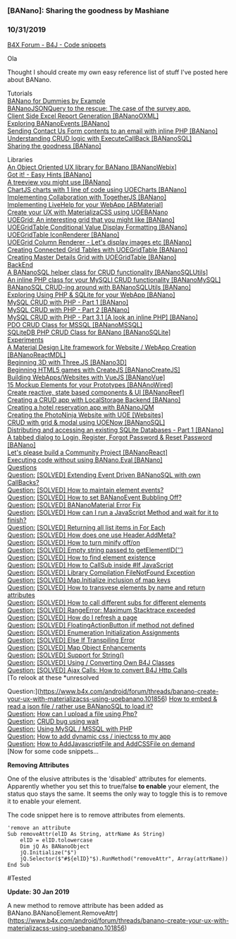 ### [BANano]: Sharing the goodness by Mashiane
### 10/31/2019
[B4X Forum - B4J - Code snippets](https://www.b4x.com/android/forum/threads/101271/)

Ola  
  
Thought I should create my own easy reference list of stuff I've posted here about BANano.  
  
Tutorials  
[BANano for Dummies by Example](https://www.b4x.com/android/forum/threads/banano-for-dummies-by-example.108722/)  
[BANanoJSONQuery to the rescue: The case of the survey app.](https://www.b4x.com/android/forum/threads/bananojsonquery-to-the-rescue-the-case-of-the-survey-app.109839/)  
[Client Side Excel Report Generation [BANanoOXML]](https://www.b4x.com/android/forum/threads/bananooxml-client-side-excel-report-generation.110582/)  
[Exploring BANanoEvents [BANano]](https://www.b4x.com/android/forum/threads/banano-exploring-bananoevents.102146/)  
[Sending Contact Us Form contents to an email with inline PHP [BANano]](https://www.b4x.com/android/forum/threads/banano-sending-contact-us-form-contents-to-an-email-with-inline-php.105983/)  
[Understanding CRUD logic with ExecuteCallBack [BANanoSQL]](https://www.b4x.com/android/forum/threads/bananosql-understanding-crud-logic-with-executecallback.105764/)  
[Sharing the goodness [BANano]](https://www.b4x.com/android/forum/threads/banano-sharing-the-goodness.101271/)  
  
  
Libraries  
[An Object Oriented UX library for BANano [BANanoWebix]](https://www.b4x.com/android/forum/threads/bananowebix-an-object-oriented-ux-library-for-banano.106835/)  
[Got it! - Easy Hints [BANano]](https://www.b4x.com/android/forum/threads/banano-got-it-easy-hints.105987/)  
[A treeview you might use [BANano]](https://www.b4x.com/android/forum/threads/banano-a-treeview-you-might-use.105098/)  
[ChartJS charts with 1 line of code using UOECharts [BANano]](https://www.b4x.com/android/forum/threads/banano-chartjs-charts-with-1-line-of-code-using-uoecharts.104942/)  
[Implementing Collaboration with TogetherJS [BANano]](https://www.b4x.com/android/forum/threads/banano-implementing-collaboration-with-togetherjs.106873/)  
[Implementing LiveHelp for your WebApp [ABMaterial]](https://www.b4x.com/android/forum/threads/abmaterial-implementing-livehelp-for-your-webapp.81140/)  
[Create your UX with MaterializaCSS using UOEBANano](https://www.b4x.com/android/forum/threads/banano-create-your-ux-with-materializacss-using-uoebanano.101856)  
[UOEGrid: An interesting grid that you might like [BANano]](https://www.b4x.com/android/forum/threads/banano-uoegrid-an-interesting-grid-that-you-might-like.105225/)  
[UOEGridTable Conditional Value Display Formatting [BANano]](https://www.b4x.com/android/forum/threads/banano-uoegridtable-conditional-value-display-formatting.105400/)  
[UOEGridTable IconRenderer [BANano]](https://www.b4x.com/android/forum/threads/banano-uoegridtable-iconrenderer.105403/)  
[UOEGrid Column Renderer - Let's display images etc [BANano]](https://www.b4x.com/android/forum/threads/banano-uoegrid-column-renderer-lets-display-images-etc.105390/)  
[Creating Connected Grid Tables with UOEGridTable [BANano]](https://www.b4x.com/android/forum/threads/banano-creating-connected-grid-tables-with-uoegridtable.105333/)  
[Creating Master Details Grid with UOEGridTable [BANano]](https://www.b4x.com/android/forum/threads/banano-creating-master-details-grid-with-uoegridtable.105329/)  
 [BackEnd](https://www.b4x.com/android/forum/threads/banano-create-your-ux-with-materializacss-using-uoebanano.101856)  
[A BANanoSQL helper class for CRUD functionality [BANanoSQLUtils]](https://www.b4x.com/android/forum/threads/bananosqlutils-a-bananosql-helper-class-for-crud-functionality.107488/)  
[An inline PHP class for your MySQLI CRUD functionality [BANanoMySQL]](https://www.b4x.com/android/forum/threads/bananomysql-an-inline-php-class-for-your-mysqli-crud-functionality.106858/)  
[BANanoSQL CRUD-ing around with BANanoSQLUtils [BANano]](https://www.b4x.com/android/forum/threads/banano-bananosql-crud-ing-around-with-bananosqlutils.101880/)  
[Exploring Using PHP & SQLite for your WebApp [BANano]](https://www.b4x.com/android/forum/threads/banano-exploring-using-php-sqlite-for-your-webapp.103571/)  
[MySQL CRUD with PHP - Part 1 [BANano]](https://www.b4x.com/android/forum/threads/banano-mysql-crud-with-php-part-1.104622/)  
[MySQL CRUD with PHP - Part 2 [BANano]](https://www.b4x.com/android/forum/threads/banano-mysql-crud-with-php-part-2.104635/)  
[MySQL CRUD with PHP - Part 3.1 [A look an inline PHP] [BANano]](https://www.b4x.com/android/forum/threads/banano-mysql-crud-with-php-part-3-1-a-look-an-inline-php.106115/)  
[PDO CRUD Class for MSSQL [BANanoMSSQL]](https://www.b4x.com/android/forum/threads/bananomssql-pdo-crud-class-for-mssql.110015/)  
[SQLiteDB PHP CRUD Class for BANano [BANanoSQLite]](https://www.b4x.com/android/forum/threads/bananosqlite-sqlitedb-php-crud-class-for-banano.107461/)  
 [Experiments](https://www.b4x.com/android/forum/threads/banano-create-your-ux-with-materializacss-using-uoebanano.101856)  
[A Material Design Lite framework for Website / WebApp Creation [BANanoReactMDL]](https://www.b4x.com/android/forum/threads/bananoreactmdl-a-material-design-lite-framework-for-website-webapp-creation.109214/)  
[Beginning 3D with Three.JS [BANano3D]](https://www.b4x.com/android/forum/threads/banano3d-beginning-3d-with-three-js.108372/)  
[Beginning HTML5 games with CreateJS [BANanoCreateJS]](https://www.b4x.com/android/forum/threads/bananocreatejs-beginning-html5-games-with-createjs.106906/)  
[Building WebApps/Websites with VueJS [BANanoVue]](https://www.b4x.com/android/forum/threads/bananovue-building-webapps-websites-with-vuejs.109579/)  
[15 Mockup Elements for your Prototypes [BANAnoWired]](https://www.b4x.com/android/forum/threads/bananowired-15-mockup-elements-for-your-prototypes.110473/)  
[Create reactive, state based components & UI [BANanoReef]](https://www.b4x.com/android/forum/threads/bananoreef-create-reactive-state-based-components-ui.108331/)  
[Creating a CRUD app with LocalStorage Backend [BANano]](https://www.b4x.com/android/forum/threads/banano-creating-a-crud-app-with-localstorage-backend.101924/)  
[Creating a hotel reservation app with BANanoJQM](https://www.b4x.com/android/forum/threads/creating-a-hotel-reservation-app-with-bananojqm.102226/)  
[Creating the PhotoNinja Website with UOE [Websites]](https://www.b4x.com/android/forum/threads/websites-creating-the-photoninja-website-with-uoe.103122/)  
[CRUD with grid & modal using UOENow [BANanoSQL]](https://www.b4x.com/android/forum/threads/bananosql-crud-with-grid-modal-using-uoenow.106395/)  
[Distributing and accessing an existing SQLite Databases - Part 1 [BANano]](https://www.b4x.com/android/forum/threads/banano-distributing-and-accessing-an-existing-sqlite-databases-part-1.102110/)  
[A tabbed dialog to Login, Register, Forgot Password & Reset Password [BANano]](https://www.b4x.com/android/forum/threads/banano-a-tabbed-dialog-to-login-register-forgot-password-reset-password.106440/)  
[Let's please build a Community Project [BANanoReact]](https://www.b4x.com/android/forum/threads/bananoreact-lets-please-build-a-community-project.108790/)  
[Executing code without using BANano.Eval [BANano]](https://www.b4x.com/android/forum/threads/banano-executing-code-without-using-banano-eval.105395/)  
 [Questions  
Question:](https://www.b4x.com/android/forum/threads/banano-create-your-ux-with-materializacss-using-uoebanano.101856) [[SOLVED] Extending Event Driven BANanoSQL with own CallBacks?](https://www.b4x.com/android/forum/threads/banano-solved-extending-event-driven-bananosql-with-own-callbacks.101920/#content)  
[Question:](https://www.b4x.com/android/forum/threads/banano-create-your-ux-with-materializacss-using-uoebanano.101856) [[SOLVED] How to maintain element events?](https://www.b4x.com/android/forum/threads/banano-solved-how-to-maintain-element-events.101616/#content)  
[Question:](https://www.b4x.com/android/forum/threads/banano-create-your-ux-with-materializacss-using-uoebanano.101856) [[SOLVED] How to set BANanoEvent Bubbling Off?](https://www.b4x.com/android/forum/threads/banano-solved-how-to-set-bananoevent-bubbling-to-off.101644/#content)  
[Question:](https://www.b4x.com/android/forum/threads/banano-create-your-ux-with-materializacss-using-uoebanano.101856) [[SOLVED] BANanoMaterial Error Fix](https://www.b4x.com/android/forum/threads/banano-solved-bananomaterial-please-help-with-an-error-fix.101181/#content)  
[Question:](https://www.b4x.com/android/forum/threads/banano-create-your-ux-with-materializacss-using-uoebanano.101856) [[SOLVED] How can I run a JavaScript Method and wait for it to finish?](https://www.b4x.com/android/forum/threads/banano-solved-how-to-runjavascriptmethod-and-wait-for-it-to-finish.102206/#content)  
[Question:](https://www.b4x.com/android/forum/threads/banano-create-your-ux-with-materializacss-using-uoebanano.101856) [[SOLVED] Returning all list items in For Each](https://www.b4x.com/android/forum/threads/banano-solved-returning-all-list-items-in-for-each.102137/)  
[Question:](https://www.b4x.com/android/forum/threads/banano-create-your-ux-with-materializacss-using-uoebanano.101856) [[SOLVED] How does one use Header.AddMeta?](https://www.b4x.com/android/forum/threads/banano-solved-how-does-one-use-the-header-addmeta.101992/#content)  
[Question:](https://www.b4x.com/android/forum/threads/banano-create-your-ux-with-materializacss-using-uoebanano.101856) [[SOLVED] How to turn minify off/on](https://www.b4x.com/android/forum/threads/banano-solved-set-minify-option-on-off.101990/#content)  
[Question:](https://www.b4x.com/android/forum/threads/banano-create-your-ux-with-materializacss-using-uoebanano.101856) [[SOLVED] Empty string passed to getElementID('')](https://www.b4x.com/android/forum/threads/banano-solved-empty-string-passed-to-getelementbyid.101873/#content)  
[Question:](https://www.b4x.com/android/forum/threads/banano-create-your-ux-with-materializacss-using-uoebanano.101856) [[SOLVED] How to find element existence](https://www.b4x.com/android/forum/threads/banano-solved-how-to-find-element-existance.101849/#content)  
[Question:](https://www.b4x.com/android/forum/threads/banano-create-your-ux-with-materializacss-using-uoebanano.101856) [[SOLVED] How to CallSub inside #If JavaScript](https://www.b4x.com/android/forum/threads/banano-solved-how-to-callsub-inside-if-javascriptsmart.101822/#content)  
[Question:](https://www.b4x.com/android/forum/threads/banano-create-your-ux-with-materializacss-using-uoebanano.101856) [[SOLVED] Library Compilation FileNotFound Exception](https://www.b4x.com/android/forum/threads/banano-solved-library-compilation-filenotfoundexception.101738/#content)  
[Question:](https://www.b4x.com/android/forum/threads/banano-create-your-ux-with-materializacss-using-uoebanano.101856) [[SOLVED] Map.Initialize inclusion of map keys](https://www.b4x.com/android/forum/threads/banano-solved-map-isinitialized-inclusion-on-map-keys.101666/#content)  
[Question:](https://www.b4x.com/android/forum/threads/banano-create-your-ux-with-materializacss-using-uoebanano.101856) [[SOLVED] How to transvese elements by name and return attributes](https://www.b4x.com/android/forum/threads/banano-solved-how-to-transverse-elements-by-name-and-return-attributes.101649/#content)  
[Question:](https://www.b4x.com/android/forum/threads/banano-create-your-ux-with-materializacss-using-uoebanano.101856) [[SOLVED] How to call different subs for different elements](https://www.b4x.com/android/forum/threads/banano-solved-how-to-call-different-subs-for-different-elements.101323/#content)  
[Question:](https://www.b4x.com/android/forum/threads/banano-create-your-ux-with-materializacss-using-uoebanano.101856) [[SOLVED] RangeError: Maximum Stacktrace exceeded](https://www.b4x.com/android/forum/threads/banano-solved-uncaught-rangeerror-maximum-call-stack-size-exceeded.101262/#content)  
[Question:](https://www.b4x.com/android/forum/threads/banano-create-your-ux-with-materializacss-using-uoebanano.101856) [[SOLVED] How do I refresh a page](https://www.b4x.com/android/forum/threads/banano-solved-how-do-i-refresh-the-page.101258/#content)  
[Question:](https://www.b4x.com/android/forum/threads/banano-create-your-ux-with-materializacss-using-uoebanano.101856) [[SOLVED] FloatingActionButton iif method not defined](https://www.b4x.com/android/forum/threads/banano-solved-floatingactionbutton-iif-method-not-defined-please-advise.101252/#content)  
[Question:](https://www.b4x.com/android/forum/threads/banano-create-your-ux-with-materializacss-using-uoebanano.101856) [[SOLVED] Enumeration Initialization Assignments](https://www.b4x.com/android/forum/threads/banano-solved-1-21-enumeration-initialization-assignments.101172/#content)  
[Question:](https://www.b4x.com/android/forum/threads/banano-create-your-ux-with-materializacss-using-uoebanano.101856) [[SOLVED] Else If Transpiling Error](https://www.b4x.com/android/forum/threads/banano-solved-1-21-else-if-transpiling-error.101170/#content)  
[Question:](https://www.b4x.com/android/forum/threads/banano-create-your-ux-with-materializacss-using-uoebanano.101856) [[SOLVED] Map Object Enhancements](https://www.b4x.com/android/forum/threads/banano-solved-1-21-map-object-enhancements.101169/#content)  
[Question:](https://www.b4x.com/android/forum/threads/banano-create-your-ux-with-materializacss-using-uoebanano.101856) [[SOLVED] Support for String()](https://www.b4x.com/android/forum/threads/banano-solved-support-for-string.101159/#content)  
[Question:](https://www.b4x.com/android/forum/threads/banano-create-your-ux-with-materializacss-using-uoebanano.101856) [[SOLVED] Using / Converting Own B4J Classes](https://www.b4x.com/android/forum/threads/banano-solved-using-converting-own-b4j-classes.100334/#content)  
[Question:](https://www.b4x.com/android/forum/threads/banano-create-your-ux-with-materializacss-using-uoebanano.101856) [[SOLVED] Ajax Calls: How to convert B4J Http Calls](https://www.b4x.com/android/forum/threads/banano-solved-ajax-calls-how-to-convert-b4j-http-calls.100103/#content)  
 [To relook at these \*unresolved  
  
Question:](https://www.b4x.com/android/forum/threads/banano-create-your-ux-with-materializacss-using-uoebanano.101856) [How to embed & read a json file / rather use BANanoSQL to load it?](https://www.b4x.com/android/forum/threads/banano-how-to-embed-read-json-file-rather-use-bananosql-to-load-it.101891/#content)  
[Question:](https://www.b4x.com/android/forum/threads/banano-create-your-ux-with-materializacss-using-uoebanano.101856) [How can I upload a file using Php?](https://www.b4x.com/android/forum/threads/banano-how-can-i-upload-a-file-using-php.102340/#content)  
[Question:](https://www.b4x.com/android/forum/threads/banano-create-your-ux-with-materializacss-using-uoebanano.101856) [CRUD bug using wait](https://www.b4x.com/android/forum/threads/banano-crud-bug-using-wait.101893/#content)  
[Question:](https://www.b4x.com/android/forum/threads/banano-create-your-ux-with-materializacss-using-uoebanano.101856) [Using MySQL / MSSQL with PHP](https://www.b4x.com/android/forum/threads/banano-using-mysql-mssql-with-php.101688/#content)  
[Question:](https://www.b4x.com/android/forum/threads/banano-create-your-ux-with-materializacss-using-uoebanano.101856) [How to add dynamic css / injectcss to my app](https://www.b4x.com/android/forum/threads/banano-how-can-i-add-dynamic-css-injectcss-to-my-app.101261/#content)  
[Question:](https://www.b4x.com/android/forum/threads/banano-create-your-ux-with-materializacss-using-uoebanano.101856) [How to AddJavascriptFile and AddCSSFile on demand](https://www.b4x.com/android/forum/threads/banano-how-can-i-addjavascript-addcssfile-based-on-demand.101223/#content)  
 [Now for some code snippets...  
  
**Removing Attributes**  
  
One of the elusive attributes is the 'disabled' attributes for elements. Apparently whether you set this to true/false **to enable** your element, the status quo stays the same. It seems the only way to toggle this is to remove it to enable your element.  
  
The code snippet here is to remove attributes from elements.  
  

```B4X
'remove an attribute  
Sub removeAttr(elID As String, attrName As String)  
    elID = elID.tolowercase  
    Dim jQ As BANanoObject  
    jQ.Initialize("$")  
    jQ.Selector($"#${elID}"$).RunMethod("removeAttr", Array(attrName))  
End Sub
```

  
  
#Tested  
  
**Update: 30 Jan 2019**  
  
A new method to remove attribute has been added as BANano.BANanoElement.RemoveAttr](https://www.b4x.com/android/forum/threads/banano-create-your-ux-with-materializacss-using-uoebanano.101856)